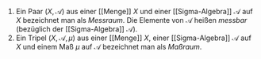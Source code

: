 1. Ein Paar $(X, \mathcal{A})$ aus einer [[Menge]] $X$ und einer [[Sigma-Algebra]] $\mathcal{A}$ auf $X$ bezeichnet man als *Messraum*. Die Elemente von $\mathcal{A}$ heißen *messbar* (bezüglich der [[Sigma-Algebra]] $\mathcal{A}$).
2. Ein Tripel $(X, \mathcal{A}, \mu)$ aus einer [[Menge]] $X$, einer [[Sigma-Algebra]] $\mathcal{A}$ auf $X$ und einem Maß $\mu$ auf $\mathcal{A}$ bezeichnet man als *Maßraum*.